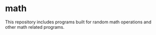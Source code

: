 # math

This repository includes programs built for random math operations and other math related programs.
